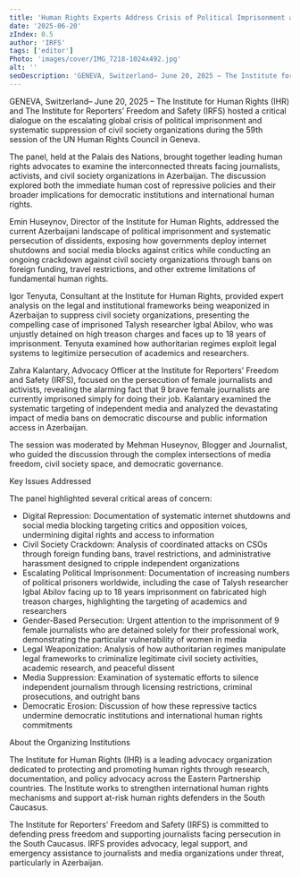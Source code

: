 ```yaml
---
title: 'Human Rights Experts Address Crisis of Political Imprisonment and Civil Society Suppression in Azerbaijan'
date: '2025-06-20'
zIndex: 0.5
author: 'IRFS'
tags: ['editor']
Photo: 'images/cover/IMG_7218-1024x492.jpg'
alt: ''
seoDescription: 'GENEVA, Switzerland– June 20, 2025 – The Institute for Human Rights (IHR) and The Institute for Reporters’ Freedom and Safety (IRFS) hosted a critical dialogue on the escalating global crisis of political imprisonment and systematic suppression of civil society organizations during the 59th session of the UN Human Rights Council in Geneva.'
---
```

GENEVA, Switzerland– June 20, 2025 – The Institute for Human Rights (IHR) and The Institute for Reporters’ Freedom and Safety (IRFS) hosted a critical dialogue on the escalating global crisis of political imprisonment and systematic suppression of civil society organizations during the 59th session of the UN Human Rights Council in Geneva.

The panel, held at the Palais des Nations, brought together leading human rights advocates to examine the interconnected threats facing journalists, activists, and civil society organizations in Azerbaijan. The discussion explored both the immediate human cost of repressive policies and their broader implications for democratic institutions and international human rights.

Emin Huseynov, Director of the Institute for Human Rights, addressed the current Azerbaijani landscape of political imprisonment and systematic persecution of dissidents, exposing how governments deploy internet shutdowns and social media blocks against critics while conducting an ongoing crackdown against civil society organizations through bans on foreign funding, travel restrictions, and other extreme limitations of fundamental human rights.

Igor Tenyuta, Consultant at the Institute for Human Rights, provided expert analysis on the legal and institutional frameworks being weaponized in Azerbaijan to suppress civil society organizations, presenting the compelling case of imprisoned Talysh researcher Igbal Abilov, who was unjustly detained on high treason charges and faces up to 18 years of imprisonment. Tenyuta examined how authoritarian regimes exploit legal systems to legitimize persecution of academics and researchers.

Zahra Kalantary, Advocacy Officer at the Institute for Reporters’ Freedom and Safety (IRFS), focused on the persecution of female journalists and activists, revealing the alarming fact that 9 brave female journalists are currently imprisoned simply for doing their job. Kalantary examined the systematic targeting of independent media and analyzed the devastating impact of media bans on democratic discourse and public information access in Azerbaijan.

The session was moderated by Mehman Huseynov, Blogger and Journalist, who guided the discussion through the complex intersections of media freedom, civil society space, and democratic governance.

Key Issues Addressed

The panel highlighted several critical areas of concern:

* Digital Repression: Documentation of systematic internet shutdowns and social media blocking targeting critics and opposition voices, undermining digital rights and access to information
* Civil Society Crackdown: Analysis of coordinated attacks on CSOs through foreign funding bans, travel restrictions, and administrative harassment designed to cripple independent organizations
* Escalating Political Imprisonment: Documentation of increasing numbers of political prisoners worldwide, including the case of Talysh researcher Igbal Abilov facing up to 18 years imprisonment on fabricated high treason charges, highlighting the targeting of academics and researchers
* Gender-Based Persecution: Urgent attention to the imprisonment of 9 female journalists who are detained solely for their professional work, demonstrating the particular vulnerability of women in media
* Legal Weaponization: Analysis of how authoritarian regimes manipulate legal frameworks to criminalize legitimate civil society activities, academic research, and peaceful dissent
* Media Suppression: Examination of systematic efforts to silence independent journalism through licensing restrictions, criminal prosecutions, and outright bans
* Democratic Erosion: Discussion of how these repressive tactics undermine democratic institutions and international human rights commitments

About the Organizing Institutions

The Institute for Human Rights (IHR) is a leading advocacy organization dedicated to protecting and promoting human rights through research, documentation, and policy advocacy across the Eastern Partnership countries. The Institute works to strengthen international human rights mechanisms and support at-risk human rights defenders in the South Caucasus.

The Institute for Reporters’ Freedom and Safety (IRFS) is committed to defending press freedom and supporting journalists facing persecution in the South Caucasus. IRFS provides advocacy, legal support, and emergency assistance to journalists and media organizations under threat, particularly in Azerbaijan.